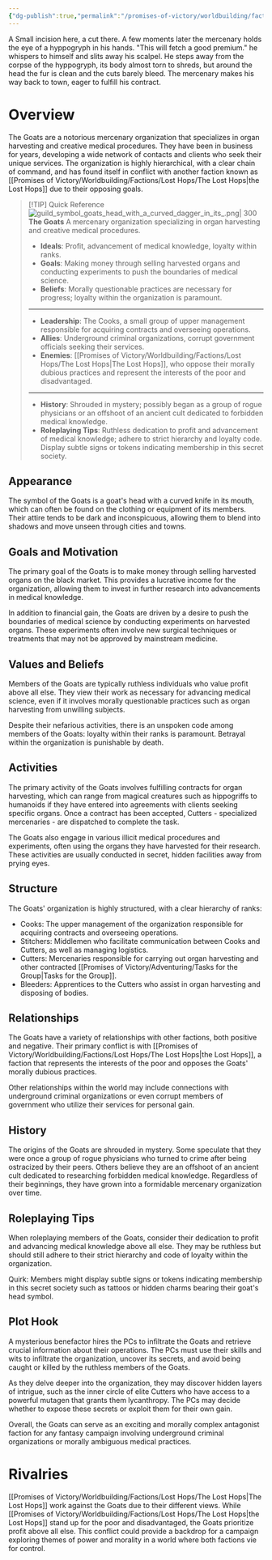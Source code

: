 ```yaml
---
{"dg-publish":true,"permalink":"/promises-of-victory/worldbuilding/factions/goats/the-goats/","title":"The Goats","noteIcon":"Faction","created":"2023-01-25T02:26:54.022+01:00","updated":"2023-04-02T02:23:48.290+02:00"}
---
```



A Small incision here, a cut there. A few moments later the mercenary holds the eye of a hyppogryph in his hands. "This will fetch a good premium." he whispers to himself and slits away his scalpel.
He steps away from the corpse of the hyppogryph, its body almost torn to shreds, but around the head the fur is clean and the cuts barely bleed.
The mercenary makes his way back to town, eager to fulfill his contract.

# Overview
The Goats are a notorious mercenary organization that specializes in organ harvesting and creative medical procedures. They have been in business for years, developing a wide network of contacts and clients who seek their unique services. The organization is highly hierarchical, with a clear chain of command, and has found itself in conflict with another faction known as [[Promises of Victory/Worldbuilding/Factions/Lost Hops/The Lost Hops\|the Lost Hops]] due to their opposing goals.

> [!TIP] Quick Reference
> ![guild_symbol_goats_head_with_a_curved_dagger_in_its_.png| 300](/img/user/resources/Pictures/guild_symbol_goats_head_with_a_curved_dagger_in_its_.png) 
> **The Goats** 
>  A mercenary organization specializing in organ harvesting and creative medical procedures.
>- **Ideals**: Profit, advancement of medical knowledge, loyalty within ranks.
>- **Goals**: Making money through selling harvested organs and conducting experiments to push the boundaries of medical science.
>- **Beliefs**: Morally questionable practices are necessary for progress; loyalty within the organization is paramount.
> ____
>- **Leadership**: The Cooks, a small group of upper management responsible for acquiring contracts and overseeing operations.
>- **Allies**: Underground criminal organizations, corrupt government officials seeking their services.
>- **Enemies**: [[Promises of Victory/Worldbuilding/Factions/Lost Hops/The Lost Hops\|The Lost Hops]], who oppose their morally dubious practices and represent the interests of the poor and disadvantaged.
>____
>-  **History**: Shrouded in mystery; possibly began as a group of rogue physicians or an offshoot of an ancient cult dedicated to forbidden medical knowledge.
>- **Roleplaying Tips**: Ruthless dedication to profit and advancement of medical knowledge; adhere to strict hierarchy and loyalty code. Display subtle signs or tokens indicating membership in this secret society.

## Appearance
The symbol of the Goats is a goat's head with a curved knife in its mouth, which can often be found on the clothing or equipment of its members. Their attire tends to be dark and inconspicuous, allowing them to blend into shadows and move unseen through cities and towns.

## Goals and Motivation
The primary goal of the Goats is to make money through selling harvested organs on the black market. This provides a lucrative income for the organization, allowing them to invest in further research into advancements in medical knowledge.

In addition to financial gain, the Goats are driven by a desire to push the boundaries of medical science by conducting experiments on harvested organs. These experiments often involve new surgical techniques or treatments that may not be approved by mainstream medicine.

## Values and Beliefs
Members of the Goats are typically ruthless individuals who value profit above all else. They view their work as necessary for advancing medical science, even if it involves morally questionable practices such as organ harvesting from unwilling subjects.

Despite their nefarious activities, there is an unspoken code among members of the Goats: loyalty within their ranks is paramount. Betrayal within the organization is punishable by death.

## Activities
The primary activity of the Goats involves fulfilling contracts for organ harvesting, which can range from magical creatures such as hippogriffs to humanoids if they have entered into agreements with clients seeking specific organs. Once a contract has been accepted, Cutters - specialized mercenaries - are dispatched to complete the task.

The Goats also engage in various illicit medical procedures and experiments, often using the organs they have harvested for their research. These activities are usually conducted in secret, hidden facilities away from prying eyes.

## Structure
The Goats' organization is highly structured, with a clear hierarchy of ranks:

- Cooks: The upper management of the organization responsible for acquiring contracts and overseeing operations.
- Stitchers: Middlemen who facilitate communication between Cooks and Cutters, as well as managing logistics.
- Cutters: Mercenaries responsible for carrying out organ harvesting and other contracted [[Promises of Victory/Adventuring/Tasks for the Group\|Tasks for the Group]].
- Bleeders: Apprentices to the Cutters who assist in organ harvesting and disposing of bodies.

## Relationships
The Goats have a variety of relationships with other factions, both positive and negative. Their primary conflict is with [[Promises of Victory/Worldbuilding/Factions/Lost Hops/The Lost Hops\|the Lost Hops]], a faction that represents the interests of the poor and opposes the Goats' morally dubious practices.

Other relationships within the world may include connections with underground criminal organizations or even corrupt members of government who utilize their services for personal gain.

## History
The origins of the Goats are shrouded in mystery. Some speculate that they were once a group of rogue physicians who turned to crime after being ostracized by their peers. Others believe they are an offshoot of an ancient cult dedicated to researching forbidden medical knowledge. Regardless of their beginnings, they have grown into a formidable mercenary organization over time.

## Roleplaying Tips
When roleplaying members of the Goats, consider their dedication to profit and advancing medical knowledge above all else. They may be ruthless but should still adhere to their strict hierarchy and code of loyalty within the organization.

Quirk: Members might display subtle signs or tokens indicating membership in this secret society such as tattoos or hidden charms bearing their goat's head symbol.

## Plot Hook
A mysterious benefactor hires the PCs to infiltrate the Goats and retrieve crucial information about their operations. The PCs must use their skills and wits to infiltrate the organization, uncover its secrets, and avoid being caught or killed by the ruthless members of the Goats.

As they delve deeper into the organization, they may discover hidden layers of intrigue, such as the inner circle of elite Cutters who have access to a powerful mutagen that grants them lycanthropy. The PCs may decide whether to expose these secrets or exploit them for their own gain.

Overall, the Goats can serve as an exciting and morally complex antagonist faction for any fantasy campaign involving underground criminal organizations or morally ambiguous medical practices.

# Rivalries
[[Promises of Victory/Worldbuilding/Factions/Lost Hops/The Lost Hops\|The Lost Hops]] work against the Goats due to their different views. While [[Promises of Victory/Worldbuilding/Factions/Lost Hops/The Lost Hops\|the Lost Hops]] stand up for the poor and disadvantaged, the Goats prioritize profit above all else. This conflict could provide a backdrop for a campaign exploring themes of power and morality in a world where both factions vie for control.
